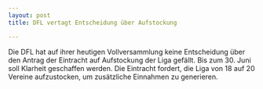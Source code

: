 ```yaml
---
layout: post
title: DFL vertagt Entscheidung über Aufstockung

---
```


Die DFL hat auf ihrer heutigen Vollversammlung keine Entscheidung über den Antrag der Eintracht auf Aufstockung der Liga gefällt. Bis zum 30. Juni soll Klarheit geschaffen werden. Die Eintracht fordert, die Liga von 18 auf 20 Vereine aufzustocken, um zusätzliche Einnahmen zu generieren.


